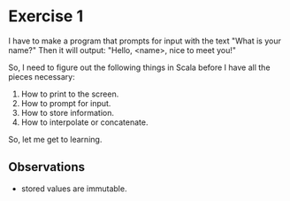 # Exercise 1

I have to make a program that prompts for input with the text "What is your name?"
Then it will output: "Hello, &lt;name&gt;, nice to meet you!"

So, I need to figure out the following things in Scala before I have all the pieces necessary:

1. How to print to the screen.
2. How to prompt for input.
3. How to store information.
4. How to interpolate or concatenate.

So, let me get to learning.

## Observations

* stored values are immutable. 